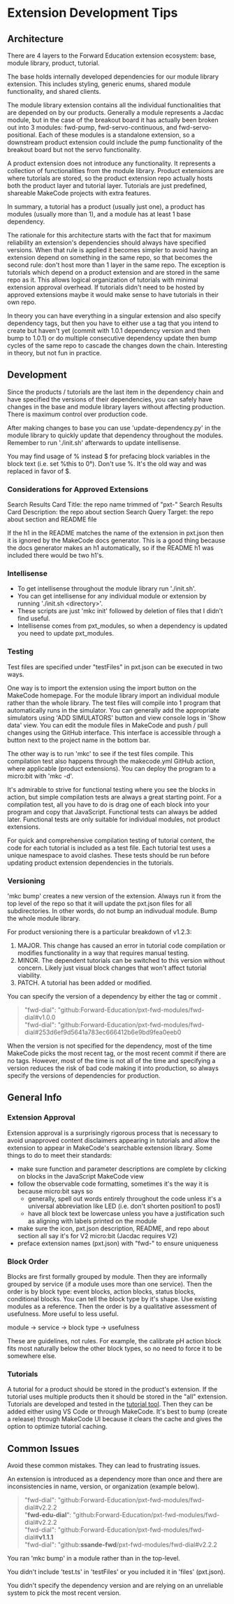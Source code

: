 # Extension Development Tips

## Architecture

There are 4 layers to the Forward Education extension ecosystem: base, module library, product, tutorial.

The base holds internally developed dependencies for our module library extension. This includes styling, generic enums, shared module functionality, and shared clients.

The module library extension contains all the individual functionalities that are depended on by our products. Generally a module represents a Jacdac module, but in the case of the breakout board it has actually been broken out into 3 modules: fwd-pump, fwd-servo-continuous, and fwd-servo-positional. Each of these modules is a standalone extension, so a downstream product extension could include the pump functionality of the breakout board but not the servo functionality.

A product extension does not introduce any functionality. It represents a collection of functionalities from the module library. Product extensions are where tutorials are stored, so the product extension repo actually hosts both the product layer and tutorial layer. Tutorials are just predefined, shareable MakeCode projects with extra features.

In summary, a tutorial has a product (usually just one), a product has modules (usually more than 1), and a module has at least 1 base dependency.

The rationale for this architecture starts with the fact that for maximum reliability an extension's dependencies should always have specified versions. When that rule is applied it becomes simpler to avoid having an extension depend on something in the same repo, so that becomes the second rule: don't host more than 1 layer in the same repo. The exception is tutorials which depend on a product extension and are stored in the same repo as it. This allows logical organization of tutorials with minimal extension approval overhead. If tutorials didn't need to be hosted by approved extensions maybe it would make sense to have tutorials in their own repo.

In theory you can have everything in a singular extension and also specify dependency tags, but then you have to either use a tag that you intend to create but haven't yet (commit with 1.0.1 dependency version and then bump to 1.0.1) or do multiple consecutive dependency update then bump cycles of the same repo to cascade the changes down the chain. Interesting in theory, but not fun in practice.

## Development

Since the products / tutorials are the last item in the dependency chain and have specified the versions of their dependencies, you can safely have changes in the base and module library layers without affecting production. There is maximum control over production code.

After making changes to base you can use 'update-dependency.py' in the module library to quickly update that dependency throughout the modules. Remember to run './init.sh' afterwards to update intellisense.

You may find usage of \% instead \$ for prefacing block variables in the block text (i.e. set \%this to 0°). Don't use \%. It's the old way and was replaced in favor of $.

### Considerations for Approved Extensions

Search Results Card Title: the repo name trimmed of "pxt-"
Search Results Card Description: the repo about section
Search Query Target: the repo about section and README file

If the h1 in the README matches the name of the extension in pxt.json then it is ignored by the MakeCode docs generator. This is a good thing because the docs generator makes an h1 automatically, so if the README h1 was included there would be two h1's.

### Intellisense

-   To get intellisense throughout the module library run './init.sh'.
-   You can get intellisense for any individual module or extension by running './init.sh \<directory\>'.
-   These scripts are just 'mkc init' followed by deletion of files that I didn't find useful.
-   Intellisense comes from pxt_modules, so when a dependency is updated you need to update pxt_modules.

### Testing

Test files are specified under "testFiles" in pxt.json can be executed in two ways.

One way is to import the extension using the import button on the MakeCode homepage. For the module library import an individual module rather than the whole library. The test files will compile into 1 program that automatically runs in the simulator. You can generally add the appropriate simulators using 'ADD SIMULATORS' button and view console logs in 'Show data' view. You can edit the module files in MakeCode and push / pull changes using the GitHub interface. This interface is accessible through a button next to the project name in the bottom bar.

The other way is to run 'mkc' to see if the test files compile. This compilation test also happens through the makecode.yml GitHub action, where applicable (product extensions). You can deploy the program to a micro:bit with 'mkc -d'.

It's admirable to strive for functional testing where you see the blocks in action, but simple compilation tests are always a great starting point. For a compilation test, all you have to do is drag one of each block into your program and copy that JavaScript. Functional tests can always be added later. Functional tests are only suitable for individual modules, not product extensions.

For quick and comprehensive compilation testing of tutorial content, the code for each tutorial is included as a test file. Each tutorial test uses a unique namespace to avoid clashes. These tests should be run before updating product extension dependencies in the tutorials.

### Versioning

'mkc bump' creates a new version of the extension. Always run it from the top level of the repo so that it will update the pxt.json files for all subdirectories. In other words, do not bump an indivudual module. Bump the whole module library.

For product versioning there is a particular breakdown of v1.2.3:

1. MAJOR. This change has caused an error in tutorial code compilation or modifies functionality in a way that requires manual testing.
2. MINOR. The dependent tutorials can be switched to this version without concern. Likely just visual block changes that won't affect tutorial viability.
3. PATCH. A tutorial has been added or modified.

You can specify the version of a dependency by either the tag or commit .

> "fwd-dial": "github:Forward-Education/pxt-fwd-modules/fwd-dial#v1.0.0</br>
> "fwd-dial": "github:Forward-Education/pxt-fwd-modules/fwd-dial#253d6ef9d5641a783ec666412b6e9bd9fea0eeb0

When the version is not specified for the dependency, most of the time MakeCode picks the most recent tag, or the most recent commit if there are no tags. However, most of the time is not all of the time and specifying a version reduces the risk of bad code making it into production, so always specify the versions of dependencies for production.

## General Info

### Extension Approval

Extension approval is a surprisingly rigorous process that is necessary to avoid unapproved content disclaimers appearing in tutorials and allow the extension to appear in MakeCode's searchable extension library. Some things to do to meet their standards:

-   make sure function and parameter descriptions are complete by clicking on blocks in the JavaScript MakeCode view
-   follow the observable code formatting, sometimes it's the way it is because micro:bit says so
    -   generally, spell out words entirely throughout the code unless it's a universal abbreviation like LED (i.e. don't shorten position1 to pos1)
    -   have all block text be lowercase unless you have a justification such as aligning with labels printed on the module
-   make sure the icon, pxt.json description, README, and repo about section all say it's for V2 micro:bit (Jacdac requires V2)
-   preface extension names (pxt.json) with "fwd-" to ensure uniqueness

### Block Order

Blocks are first formally grouped by module. Then they are informally grouped by service (if a module uses more than one service). Then the order is by block type: event blocks, action blocks, status blocks, conditional blocks. You can tell the block type by it's shape. Use existing modules as a reference. Then the order is by a qualitative assessment of usefulness. More useful to less useful.

module -> service -> block type -> usefulness

These are guidelines, not rules. For example, the calibrate pH action block fits most naturally below the other block types, so no need to force it to be somewhere else.

### Tutorials

A tutorial for a product should be stored in the product's extension. If the tutorial uses multiple products then it should be stored in the "all" extension. Tutorials are developed and tested in the [tutorial tool](https://makecode.com/tutorial-tool). Then they can be added either using VS Code or through MakeCode. It's best to bump (create a release) through MakeCode UI because it clears the cache and gives the option to optimize tutorial caching.

## Common Issues

Avoid these common mistakes. They can lead to frustrating issues.

An extension is introduced as a dependency more than once and there are inconsistencies in name, version, or organization (example below).

> "fwd-dial": "github:Forward-Education/pxt-fwd-modules/fwd-dial#v2.2.2</br>
> "**fwd-edu-dial**": "github:Forward-Education/pxt-fwd-modules/fwd-dial#v2.2.2</br>
> "fwd-dial": "github:Forward-Education/pxt-fwd-modules/fwd-dial#**v1.1.1**</br>
> "fwd-dial": "github:**ssande-fwd**/pxt-fwd-modules/fwd-dial#v2.2.2

You ran 'mkc bump' in a module rather than in the top-level.

You didn't include 'test.ts' in 'testFiles' or you included it in 'files' (pxt.json).

You didn't specify the dependency version and are relying on an unreliable system to pick the most recent version.
